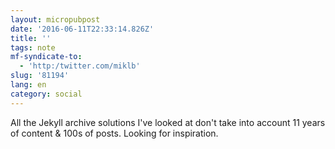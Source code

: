 ```yaml
---
layout: micropubpost
date: '2016-06-11T22:33:14.826Z'
title: ''
tags: note
mf-syndicate-to:
  - 'http:/twitter.com/miklb'
slug: '81194'
lang: en
category: social
---
```

All the Jekyll archive solutions I&#39;ve looked at don&#39;t take into account 11 years of content &amp; 100s of posts. Looking for inspiration.
